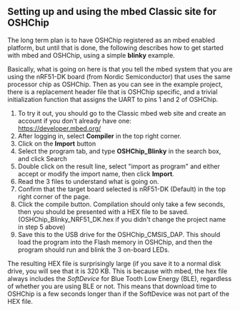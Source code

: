 ## Setting up and using the mbed Classic site for OSHChip

The long term plan is to have OSHChip registered as an mbed enabled platform, but until that is done,
the following describes how to get started with mbed and OSHChip, using a simple **blinky** example.

Basically, what is going on here is that you tell the mbed system that you are using the nRF51-DK board
(from Nordic Semiconductor) that uses the same processor chip as OSHChip. Then as you can see in the
example project, there is a replacement header file that is OSHChip specific, and a trivial
initialization function that assigns the UART to pins 1 and 2 of OSHChip.

1. To try it out, you should go to the Classic mbed web site and create an account if you don't already
have one:  
 https://developer.mbed.org/
2. After logging in, select **Compiler** in the top right corner.
3. Click on the **Import** button
4. Select the program tab, and type **OSHChip_Blinky** in the search box, and click Search
5. Double click on the result line, select "import as program" and either accept or modify the import
   name, then click **Import**.
6. Read the 3 files to understand what is going on.
7. Confirm that the target board selected is nRF51-DK (Default) in the top right corner of the page.
8. Click the compile button. Compilation should only take a few seconds, then you should be presented
   with a HEX file to be saved. (OSHChip_Blinky_NRF51_DK.hex if you didn't change the project name in
   step 5 above)
9. Save this to the USB drive for the OSHChip_CMSIS_DAP. This should load the program into the Flash
   memory in OSHChip, and then the program should run and blink the 3 on-board LEDs.

The resulting HEX file is surprisingly large (if you save it to a normal disk drive, you will see that
it is 320 KB. This is because with mbed, the hex file always includes the *SoftDevice* for Blue Tooth
Low Energy (BLE), regardless of whether you are using BLE or not. This means that download time to
OSHChip is a few seconds longer than if the SoftDevice was not part of the HEX file.

